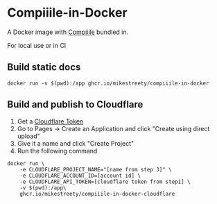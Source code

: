 # Compiiile-in-Docker

A Docker image with [Compiiile](https://github.com/compiiile/compiiile) bundled in.

For local use or in CI

## Build static docs

```
docker run -v $(pwd):/app ghcr.io/mikestreety/compiiile-in-docker
```

## Build and publish to Cloudflare

1. Get a [Cloudflare Token](https://developers.cloudflare.com/pages/how-to/use-direct-upload-with-continuous-integration/#get-credentials-from-cloudflare)
2. Go to Pages -> Create an Application and click "Create using direct upload"
3. Give it a name and click "Create Project"
4. Run the following command

```
docker run \
	-e CLOUDFLARE_PROJECT_NAME="[name from step 3]" \
	-e CLOUDFLARE_ACCOUNT_ID=[account id] \
	-e CLOUDFLARE_API_TOKEN=[cloudflare token from step1] \
	-v $(pwd):/app\
	ghcr.io/mikestreety/compiiile-in-docker-cloudflare
```
